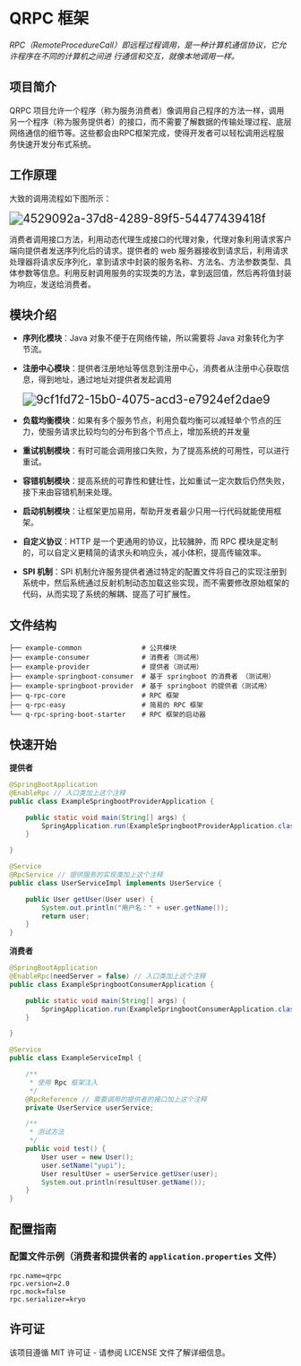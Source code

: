 # QRPC 框架

*RPC（RemoteProcedureCall）即远程过程调用，是一种计算机通信协议，它允许程序在不同的计算机之间进*
*行通信和交互，就像本地调用一样。*

## 项目简介

QRPC 项目允许一个程序（称为服务消费者）像调用自己程序的方法一样，调用另一个程序（称为服务提供者）的接口，而不需要了解数据的传输处理过程、底层网络通信的细节等。这些都会由RPC框架完成，使得开发者可以轻松调用远程服务快速开发分布式系统。

## 工作原理

大致的调用流程如下图所示：



<img src="https://images73.oss-cn-beijing.aliyuncs.com/img/4529092a-37d8-4289-89f5-54477439418f.svg" alt="4529092a-37d8-4289-89f5-54477439418f" style="zoom:150%;" />

消费者调用接口方法，利用动态代理生成接口的代理对象，代理对象利用请求客户端向提供者发送序列化后的请求。提供者的 web 服务器接收到请求后，利用请求处理器将请求反序列化，拿到请求中封装的服务名称、方法名、方法参数类型、具体参数等信息。利用反射调用服务的实现类的方法，拿到返回值，然后再将值封装为响应，发送给消费者。

## 模块介绍

- **序列化模块**：Java 对象不便于在网络传输，所以需要将 Java 对象转化为字节流。

- **注册中心模块**：提供者注册地址等信息到注册中心，消费者从注册中心获取信息，得到地址，通过地址对提供者发起调用

  <img src="https://images73.oss-cn-beijing.aliyuncs.com/img/9cf1fd72-15b0-4075-acd3-e7924ef2dae9.svg" alt="9cf1fd72-15b0-4075-acd3-e7924ef2dae9" style="zoom:150%;" />

- **负载均衡模块**：如果有多个服务节点，利用负载均衡可以减轻单个节点的压力，使服务请求比较均匀的分布到各个节点上，增加系统的并发量

- **重试机制模块**：有时可能会调用接口失败，为了提高系统的可用性，可以进行重试。

- **容错机制模块**：提高系统的可靠性和健壮性，比如重试一定次数后仍然失败，接下来由容错机制来处理。

- **启动机制模块**：让框架更加易用，帮助开发者最少只用一行代码就能使用框架。

- **自定义协议**：HTTP 是一个更通用的协议，比较臃肿，而 RPC 模块是定制的，可以自定义更精简的请求头和响应头，减小体积，提高传输效率。

- **SPI 机制**：SPI 机制允许服务提供者通过特定的配置文件将自己的实现注册到系统中，然后系统通过反射机制动态加载这些实现，而不需要修改原始框架的代码，从而实现了系统的解耦、提高了可扩展性。

## 文件结构

```
├── example-common				 # 公共模块
├── example-consumer			 # 消费者（测试用）
├── example-provider			 # 提供者（测试用）
├── example-springboot-consumer  # 基于 springboot 的消费者 （测试用）
├── example-springboot-provider  # 基于 springboot 的提供者（测试用）
├── q-rpc-core					 # RPC 框架
├── q-rpc-easy					 # 简易的 RPC 框架
└── q-rpc-spring-boot-starter    # RPC 框架的启动器
```

## 快速开始

**提供者**

```java
@SpringBootApplication
@EnableRpc // 入口类加上这个注释
public class ExampleSpringbootProviderApplication {

    public static void main(String[] args) {
        SpringApplication.run(ExampleSpringbootProviderApplication.class, args);
    }

}

@Service
@RpcService // 提供服务的实现类加上这个注释
public class UserServiceImpl implements UserService {

    public User getUser(User user) {
        System.out.println("用户名：" + user.getName());
        return user;
    }
}
```

**消费者**

```java
@SpringBootApplication
@EnableRpc(needServer = false) // 入口类加上这个注释
public class ExampleSpringbootConsumerApplication {

	public static void main(String[] args) {
		SpringApplication.run(ExampleSpringbootConsumerApplication.class, args);
	}

}

@Service
public class ExampleServiceImpl {

    /**
     * 使用 Rpc 框架注入
     */
    @RpcReference // 需要调用的提供者的接口加上这个注释
    private UserService userService;

    /**
     * 测试方法
     */
    public void test() {
        User user = new User();
        user.setName("yupi");
        User resultUser = userService.getUser(user);
        System.out.println(resultUser.getName());
    }
}
```

## 配置指南

### 配置文件示例（消费者和提供者的 `application.properties` 文件）

```properties
rpc.name=qrpc
rpc.version=2.0
rpc.mock=false
rpc.serializer=kryo
```

## 许可证

该项目遵循 MIT 许可证 - 请参阅 LICENSE 文件了解详细信息。